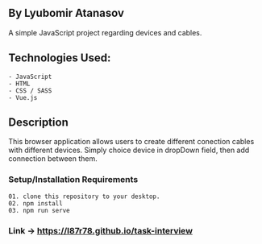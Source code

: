 ## By Lyubomir Atanasov
A simple JavaScript project regarding devices and cables.

## Technologies Used:
    - JavaScript
    - HTML
    - CSS / SASS
    - Vue.js

## Description
This browser application allows users to create different conection cables with different devices. Simply choice device in dropDown field, then add connection between them.

### Setup/Installation Requirements
    01. clone this repository to your desktop.
    02. npm install
    03. npm run serve

### Link -> https://l87r78.github.io/task-interview